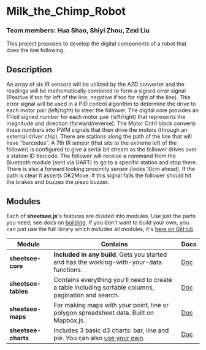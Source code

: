 # Milk_the_Chimp_Robot
### Team members: Hua Shao, Shiyi Zhou, Zexi Liu

This project proposes to develop the digital components of a robot that does the line following.

## Description
An array of six IR sensors will be utilized by the A2D converter and the readings will be
mathematically combined to form a signed error signal (Positive if too far left of the line, negative if too
far right of the line). This error signal will be used in a PID control algorithm to determine the drive to
each motor pair (left/right) to steer the follower. The digital core provides an 11-bit signed number
for each motor pair (left/right) that represents the magnitude and direction (forward/reverse). The
Motor Cntrl block converts these numbers into PWM signals that then drive the motors (through an
external driver chip). There are stations along the path of the line that will have “barcodes”. A 7th IR
sensor (that sits to the extreme left of the follower) is configured to give a serial bit stream as the
follower drives over a station ID barcode. The follower will receive a command from the Bluetooth
module (sent via UART) to go to a specific station and stop there. There is also a forward looking
proximity sensor (looks 10cm ahead). If the path is clear it asserts OK2Move. If this signal falls the
follower should hit the brakes and buzzes the piezo buzzer.

## Modules

Each of **sheetsee.js**'s features are divided into modules. Use just the parts you need; see docs on [building](./docs/building.md). If you don't want to build your own, you can just use the full library which includes all modules, it's [here on GitHub](http://www.github.com/jlord/sheetsee.js).


| Module              | Contains                                                                                            | Docs                         |
| ------------------- | --------------------------------------------------------------------------------------------------- | ---------------------------- |
| **sheetsee-core**   | **Included in any build**. Gets you started and has the working-with-your-data functions.           | [Doc](./docs/sheetsee-core.md)   |
| **sheetsee-tables** | Contains everything you'll need to create a table including sortable columns, pagination and search.| [Doc](./docs/sheetsee-tables.md) |
| **sheetsee-maps**   | For making maps with your point, line or polygon spreadsheet data. Built on Mapbox.js.              | [Doc](./docs/sheetsee-maps.md)   |
| **sheetsee-charts** | Includes 3 basic d3 charts: bar, line and pie. You can also [use your own](docs/custom-charts.md).  | [Doc](./docs/sheetsee-charts.md) |

